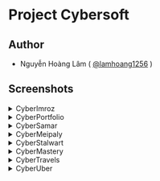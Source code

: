 # Project Cybersoft

## Author
- Nguyễn Hoàng Lâm ( [@lamhoang1256](https://github.com/lamhoang1256) )

## Screenshots

<details>
 <summary>CyberImroz</summary>
 <div>

![imroz](https://user-images.githubusercontent.com/96652536/192088159-a5643672-29a3-4add-b941-df96c02a8842.png)
 </div>
</details>

<details>
 <summary>CyberPortfolio</summary>
 <div>
  
  ![CyberPortfolio](https://user-images.githubusercontent.com/96652536/192088565-1eea036a-13b3-4592-bbec-6e9ad15ec177.png)
 </div>
</details>

<details>
 <summary>CyberSamar</summary>
 <div>
  
![CyberSamar](https://user-images.githubusercontent.com/96652536/192088602-5f48a622-0f4e-4ee8-9e22-5b6d7aa79dc9.png)
 </div>
</details>

<details>
 <summary>CyberMeipaly</summary>
 <div>

![CyberMeipaly](https://user-images.githubusercontent.com/96652536/192088607-3c8a912b-7988-4365-bf32-f410835725db.png)
 </div>
</details>

<details>
 <summary>CyberStalwart</summary>
 <div>

 ![CyberStalwart](https://user-images.githubusercontent.com/96652536/192088695-88316727-d0b9-4584-975d-945a4bcd191e.png)
 </div>
</details>

<details>
 <summary>CyberMastery</summary>
 <div>

![CyberMastery](https://user-images.githubusercontent.com/96652536/192088704-559ae6e2-34a6-4dfc-b62e-3e7b12f86263.png)
 </div>
</details>

<details>
 <summary>CyberTravels</summary>
 <div>

![CyberTravels](https://user-images.githubusercontent.com/96652536/192088711-6391a637-cb0c-4d3c-ba97-7997e764dbc4.png)
 </div>
</details>

<details>
 <summary>CyberUber</summary>
 <div>

![CyberUber](https://user-images.githubusercontent.com/96652536/192088726-33ea504c-1952-4476-86d6-4253b5f55466.png)
 </div>
</details>


